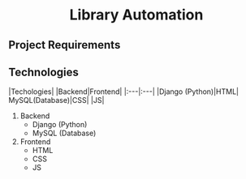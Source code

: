 <h1 align = "center"> Library Automation</h1>

## Project Requirements

## Technologies
|Techologies|
|Backend|Frontend|
|:---|:---|
|Django (Python)|HTML|
MySQL(Database)|CSS| |JS|
1. Backend
   - Django (Python)
   - MySQL (Database)
2. Frontend
   - HTML
   - CSS
   - JS
